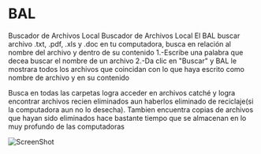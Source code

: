 # BAL
Buscador de Archivos Local
Buscador de Archivos Local El BAL buscar archivo .txt, .pdf, .xls y .doc en tu computadora, busca en relación al nombre del archivo y dentro de su contenido 1.-Escribe una palabra que decea buscar el nombre de un archivo 2.-Da clic en "Buscar" y BAL le mostrara todos los archivos que coincidan con lo que haya escrito como nombre de archivo y en su contenido

Busca en todas las carpetas logra acceder en archivos catché y logra encontrar archivos recien eliminados aun haberlos eliminado de reciclaje(si la computadora aun no lo desecha). Tambien encuentra copias de archivos que hayan sido eliminados hace bastante tiempo que se almacenan en lo muy profundo de las computadoras

![ScreenShot](https://raw.github.com/Gamas-G/BAL/master/BAL-master\screen/Pantalla1.png)

